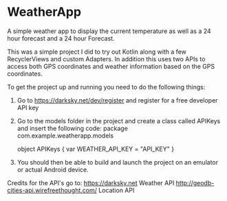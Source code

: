 # WeatherApp
A simple weather app to display the current temperature as well as a 24 hour forecast and a 24 hour Forecast.

This was a simple project I did to try out Kotlin along with a few RecyclerViews and custom Adapters.
In addition this uses two APIs to access both GPS coordinates and weather information based on the GPS
coordinates.

To get the project up and running you need to do the following things:
  1. Go to https://darksky.net/dev/register and register for a free developer API key
  2. Go to the models folder in the project and create a class called APIKeys and insert the following
     code:
     package com.example.weatherapp.models

      object APIKeys {
        var WEATHER_API_KEY = "API_KEY"
      }
  3. You should then be able to build and launch the project on an emulator or actual Android device.


Credits for the API's go to: 
https://darksky.net Weather API
http://geodb-cities-api.wirefreethought.com/ Location API
